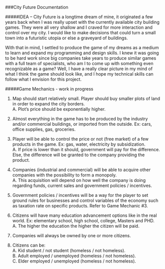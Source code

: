 ###City Future Documentation

#####IDEA –
City Future is a longtime dream of mine, it originated a few years back when I was really upset with the currently available city building games. They were all very shallow and I craved for more interaction and control over my city. I would like to make decisions that could turn a small town into a futuristic utopia or else a graveyard of buildings.  
  
With that in mind, I settled to produce the game of my dreams as a medium to learn and expand my programming and design skills.  I knew it was going to be hard work since big companies take years to produce similar games with a full team of specialists, who am I to come up with something even recognizable as a game?  Well, I have a really clear picture in my mind of what I think the game should look like, and I hope my technical skills can follow what I envision for this project.  

#####Game Mechanics -	 							work in progress  
  
1.	Map should start relatively small. Player should buy smaller plots of land in order to expand the city borders.  
  A.	Plot’s price should be exponentially higher.  
  
2.	Almost everything in the game has to be produced by the industry and/or commercial buildings, or imported from the outside. Ex: cars, office supplies, gas, groceries.  

3.	Player will be able to control the price or not (free market) of a few products in the game. Ex: gas, water, electricity by subsidization.  
  A.	If price is lower than it should, government will pay for the difference. Else, the difference will be granted to the company providing the product.

4.	Companies (industrial and commercial) will be able to acquire other companies with the possibility to form a monopoly.  
  A.	This acquisition will depend on how well the company is doing regarding funds, current sales and government policies / incentives.

5.	Government policies / incentives will be a way for the player to set ground rules for businesses and control variables of the economy such as taxation rate on specific products. Refer to Game Mechanic #3.

6.	Citizens will have many education advancement options like in the real world. Ex: elementary school, high school, college, Masters and PHD.  
  A.	The higher the education the higher the citizen will be paid.

7.	Companies will always be owned by one or more citizens.

8.	Citizens can be:  
  A.	 Kid student / not student (homeless / not homeless).  
  B.	Adult employed / unemployed (homeless / not homeless).  
  C.	Elder employed / unemployed (homeless / not homeless).
